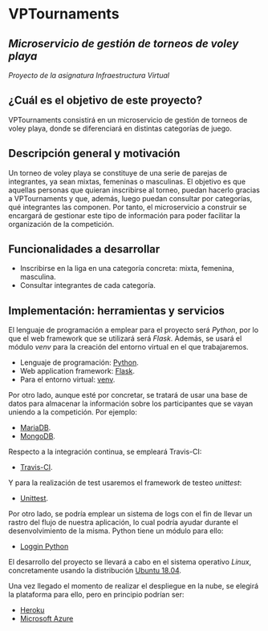 # VPTournaments
## *Microservicio de gestión de torneos de voley playa*

*Proyecto de la asignatura Infraestructura Virtual*

## ¿Cuál es el objetivo de este proyecto?
VPTournaments consistirá en un microservicio de gestión de torneos de voley playa, donde se diferenciará en distintas categorías de juego.

## Descripción general y motivación
Un torneo de voley playa se constituye de una serie de parejas de integrantes, ya sean mixtas, femeninas o masculinas. El objetivo es que aquellas personas que quieran inscribirse al torneo, puedan hacerlo gracias a VPTournaments y que, además, luego puedan consultar por categorías, qué integrantes las componen. Por tanto, el microservicio a construir se encargará de gestionar este tipo de información para poder facilitar la organización de la competición.

## Funcionalidades a desarrollar
-   Inscribirse en la liga en una categoría concreta: mixta, femenina, masculina.
-   Consultar integrantes de cada categoría.

## Implementación: herramientas y servicios
El lenguaje de programación a emplear para el proyecto será *Python*, por lo que el web framework que se utilizará será *Flask*. Además, se usará el módulo *venv* para la creación del entorno virtual en el que trabajaremos.
- Lenguaje de programación: [Python](https://www.python.org/).
- Web application framework: [Flask](https://palletsprojects.com/p/flask/).
- Para el entorno virtual: [venv](https://docs.python.org/3/library/venv.html).

Por otro lado, aunque esté por concretar, se tratará de usar una base de datos para almacenar la información sobre los participantes que se vayan uniendo a la competición. Por ejemplo:
- [MariaDB](https://mariadb.org/).
- [MongoDB](https://www.mongodb.com/es).

Respecto a la integración continua, se empleará Travis-CI:
- [Travis-CI](https://travis-ci.org/).

Y para la realización de test usaremos el framework de testeo *unittest*:
- [Unittest](https://docs.python.org/3/library/unittest.html).

Por otro lado, se podría emplear un sistema de logs con el fin de llevar un rastro del flujo de nuestra aplicación, lo cual podría ayudar durante el desenvolvimiento de la misma. Python tiene un módulo para ello:
- [Loggin Python](https://docs.python.org/3/library/logging.html)

El desarrollo del proyecto se llevará a cabo en el sistema operativo *Linux*, concretamente usando la distribución [Ubuntu 18.04](http://releases.ubuntu.com/18.04/).

Una vez llegado el momento de realizar el despliegue en la nube, se elegirá la plataforma para ello, pero en principio podrían ser: 
- [Heroku](https://www.heroku.com/home)
- [Microsoft Azure](https://azure.microsoft.com/es-es/free/search/?&ef_id=EAIaIQobChMIp7Gn16_z5AIVCLDtCh3jUA2cEAAYASAAEgJ_cfD_BwE:G:s&OCID=AID2000115_SEM_VAab2G2A&MarinID=VAab2G2A_325772882790_azure_e_c__68954907492_kwd-49508422&lnkd=Google_Azure_Brand&dclid=CJbPsNiv8-QCFRDV1QodhagCXw)


